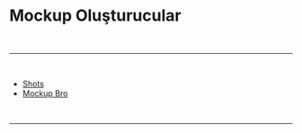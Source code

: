# Mockup Oluşturucular

<br>

---

<br>

- [Shots](https://shots.so/)
- [Mockup Bro](https://mockupbro.com/)

<br>

---
